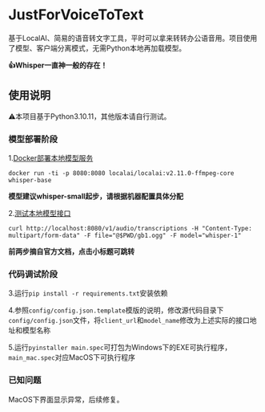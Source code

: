# JustForVoiceToText

基于LocalAI、简易的语音转文字工具，平时可以拿来转转办公语音用。项目使用了模型、客户端分离模式，无需Python本地再加载模型。

**👍Whisper一直神一般的存在！**

## 使用说明

⚠️本项目基于Python3.10.11，其他版本请自行测试。

### 模型部署阶段

1.[Docker部署本地模型服务](https://localai.io/docs/getting-started/run-other-models/)

`docker run -ti -p 8080:8080 localai/localai:v2.11.0-ffmpeg-core whisper-base`

**模型建议whisper-small起步，请根据机器配置具体分配**

2.[测试本地模型接口](https://localai.io/features/audio-to-text/)

`curl http://localhost:8080/v1/audio/transcriptions -H "Content-Type: multipart/form-data" -F file="@$PWD/gb1.ogg" -F model="whisper-1"`

**前两步摘自官方文档，点击小标题可跳转**

### 代码调试阶段

3.运行`pip install -r requirements.txt`安装依赖

4.参照`config/config.json.template`模版的说明，修改源代码目录下`config/config.json`文件，将`client_url`和`model_name`修改为上述实际的接口地址和模型名称

5.运行`pyinstaller main.spec`可打包为Windows下的EXE可执行程序，`main_mac.spec`对应MacOS下可执行程序

### 已知问题

MacOS下界面显示异常，后续修复。

